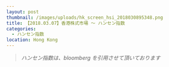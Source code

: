 ```yaml
---
layout: post
thumbnail: /images/uploads/hk_screen_hsi_2018030895348.png
title: 【2018.03.07】香港株式市場 〜 ハンセン指数
categories:
  - ハンセン指数
location: Hong Kong
---
```

>_ハンセン指数は、bloomberg を引用させて頂いております_
